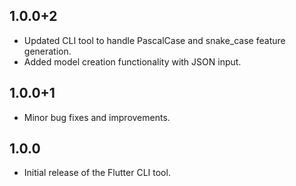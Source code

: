 ## 1.0.0+2

- Updated CLI tool to handle PascalCase and snake_case feature generation.
- Added model creation functionality with JSON input.

## 1.0.0+1

- Minor bug fixes and improvements.

## 1.0.0

- Initial release of the Flutter CLI tool.
